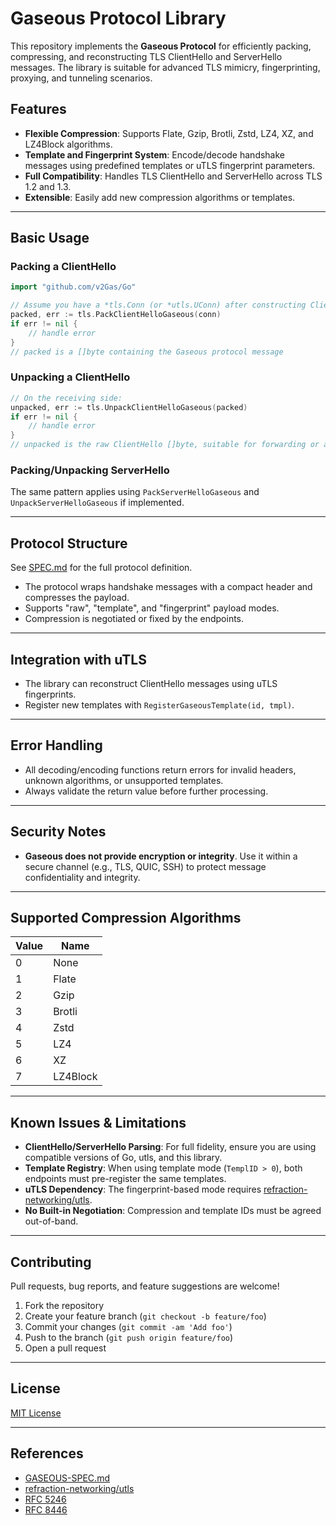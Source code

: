 # Gaseous Protocol Library

This repository implements the **Gaseous Protocol** for efficiently packing, compressing, and reconstructing TLS ClientHello and ServerHello messages. The library is suitable for advanced TLS mimicry, fingerprinting, proxying, and tunneling scenarios.

## Features

- **Flexible Compression**: Supports Flate, Gzip, Brotli, Zstd, LZ4, XZ, and LZ4Block algorithms.
- **Template and Fingerprint System**: Encode/decode handshake messages using predefined templates or uTLS fingerprint parameters.
- **Full Compatibility**: Handles TLS ClientHello and ServerHello across TLS 1.2 and 1.3.
- **Extensible**: Easily add new compression algorithms or templates.

---

## Basic Usage

### Packing a ClientHello

```go
import "github.com/v2Gas/Go"

// Assume you have a *tls.Conn (or *utls.UConn) after constructing ClientHello
packed, err := tls.PackClientHelloGaseous(conn)
if err != nil {
    // handle error
}
// packed is a []byte containing the Gaseous protocol message
```

### Unpacking a ClientHello

```go
// On the receiving side:
unpacked, err := tls.UnpackClientHelloGaseous(packed)
if err != nil {
    // handle error
}
// unpacked is the raw ClientHello []byte, suitable for forwarding or analysis
```

### Packing/Unpacking ServerHello

The same pattern applies using `PackServerHelloGaseous` and `UnpackServerHelloGaseous` if implemented.

---

## Protocol Structure

See [SPEC.md](./SPEC.md) for the full protocol definition.

- The protocol wraps handshake messages with a compact header and compresses the payload.
- Supports "raw", "template", and "fingerprint" payload modes.
- Compression is negotiated or fixed by the endpoints.

---

## Integration with uTLS

- The library can reconstruct ClientHello messages using uTLS fingerprints.
- Register new templates with `RegisterGaseousTemplate(id, tmpl)`.

---

## Error Handling

- All decoding/encoding functions return errors for invalid headers, unknown algorithms, or unsupported templates.
- Always validate the return value before further processing.

---

## Security Notes

- **Gaseous does not provide encryption or integrity**. Use it within a secure channel (e.g., TLS, QUIC, SSH) to protect message confidentiality and integrity.

---

## Supported Compression Algorithms

| Value | Name        |
|-------|-------------|
| 0     | None        |
| 1     | Flate       |
| 2     | Gzip        |
| 3     | Brotli      |
| 4     | Zstd        |
| 5     | LZ4         |
| 6     | XZ          |
| 7     | LZ4Block    |

---

## Known Issues & Limitations

- **ClientHello/ServerHello Parsing**: For full fidelity, ensure you are using compatible versions of Go, utls, and this library.
- **Template Registry**: When using template mode (`TemplID > 0`), both endpoints must pre-register the same templates.
- **uTLS Dependency**: The fingerprint-based mode requires [refraction-networking/utls](https://github.com/refraction-networking/utls).
- **No Built-in Negotiation**: Compression and template IDs must be agreed out-of-band.

---

## Contributing

Pull requests, bug reports, and feature suggestions are welcome!

1. Fork the repository
2. Create your feature branch (`git checkout -b feature/foo`)
3. Commit your changes (`git commit -am 'Add foo'`)
4. Push to the branch (`git push origin feature/foo`)
5. Open a pull request

---

## License

[MIT License](./LICENSE)

---

## References

- [GASEOUS-SPEC.md](./GASEOUS-SPEC.md)
- [refraction-networking/utls](https://github.com/refraction-networking/utls)
- [RFC 5246](https://datatracker.ietf.org/doc/html/rfc5246)
- [RFC 8446](https://datatracker.ietf.org/doc/html/rfc8446)
